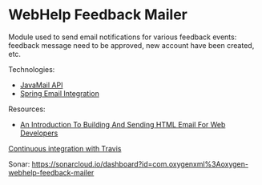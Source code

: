 # WebHelp Feedback Mailer

Module used to send email notifications for various feedback events: feedback message need to be approved, new account have been created, etc.

Technologies:
* [JavaMail API](https://javaee.github.io/javamail/)
* [Spring Email Integration](https://docs.spring.io/spring/docs/5.0.8.RELEASE/spring-framework-reference/integration.html#mail-introduction)

Resources:
* [An Introduction To Building And Sending HTML Email For Web Developers](https://www.smashingmagazine.com/2017/01/introduction-building-sending-html-email-for-web-developers/)

[Continuous integration with Travis](https://travis-ci.org/radu-pisoi/webhelp-feedback-mailer)

Sonar: https://sonarcloud.io/dashboard?id=com.oxygenxml%3Aoxygen-webhelp-feedback-mailer
